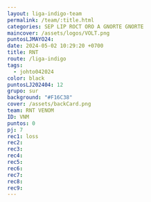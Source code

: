 ```yaml
---
layout: liga-indigo-team
permalink: /team/:title.html
categories: SEP LIP ROCT ORO A GNORTE GNORTE
maincover: /assets/logos/VOLT.png
puntosLJMAYO24: 
date: 2024-05-02 10:29:20 +0700
title: RNT
route: /liga-indigo
tags:
  - johto042024
color: black
puntosLJ202404: 12
grupo: sur
background: "#F16C38"
cover: /assets/backCard.png
team: RNT VENOM
ID: VNM
puntos: 0
pj: 7
rec1: loss
rec2:
rec3: 
rec4:
rec5:
rec6:
rec7:
rec8:
rec9:
---
```


